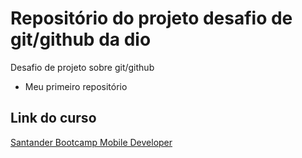 # Repositório do projeto desafio de git/github da dio
Desafio de projeto sobre git/github
-  Meu primeiro repositório 
## Link do curso
[Santander Bootcamp Mobile Developer](https://web.dio.me/track/c09f1e8a-3af6-4da9-bf76-a1cd13ff0f82)
